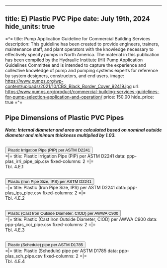 -----
title: E) Plastic PVC Pipe
date: July 19th, 2024
hide_units: true
-----

=^=
title: Pump Application Guideline for Commercial Building Services
description: This guideline has been created to provide engineers, trainers, maintenance staff, and plant operators with the knowledge necessary to effectively specify pumps in North America. The material in this publication has been compiled by the Hydraulic Institute (HI) Pump Application Guidelines Committee and is intended to capture the experience and collective knowledge of pump and pumping systems experts for reference by system designers, constructors, and end users.
image: https://www.pumps.org/wp-content/uploads/2021/10/CBS_Black_Border_Cover_92419.jpg
url: https://www.pumps.org/product/commercial-building-services-guidelines-for-pump-selection-application-and-operation/
price: 150.00
hide_price: true
=^=

## Pipe Dimensions of Plastic PVC Pipes

***Note: Internal diameter and area are calculated based on nominal outside diameter and minimum thickness multiplied by 1.03.***

<div class="accordion" id="accordionPanelsStayOpenExample">
    <div class="accordion-item mt-2 blue-accordion" >
        <h2 class="accordion-header" id="headingOne" style="margin-bottom:0">
        <button class="accordion-button collapsed" type="button" data-bs-toggle="collapse"
            data-bs-target="#panelsStayOpen-collapseOne" aria-expanded="false">
            Plastic Irrigation Pipe (PIP) per ASTM D2241
        </button>
        </h2>
        <div id="panelsStayOpen-collapseOne" class="accordion-collapse collapse" aria-labelledby="headingOne">
            <div class="accordion-body">
                <div style="padding:0">
                    =|=
                    title: Plastic Irrigation Pipe (PIP) per ASTM D2241
                    data: ppp-plas_irri_pipe_pip.csv
                    fixed-columns: 2
                    =|=
                    <div class="table-label">Tbl. 4.E.1</div>
                </div>
            </div>
        </div> 
    </div> 
    <div class="accordion-item mt-2 blue-accordion" >
        <h2 class="accordion-header" id="headingOne-2" style="margin-bottom:0">
        <button class="accordion-button collapsed" type="button" data-bs-toggle="collapse"
            data-bs-target="#panelsStayOpen-collapseOne-2" aria-expanded="false">
            Plastic (Iron Pipe Size, IPS) per ASTM D2241
        </button>
        </h2>
        <div id="panelsStayOpen-collapseOne-2" class="accordion-collapse collapse" aria-labelledby="headingOne-2">
            <div class="accordion-body">
                <div style="padding:0">
                    =|=
                    title: Plastic (Iron Pipe Size, IPS) per ASTM D2241
                    data: ppp-plas_ips_pipe.csv
                    fixed-columns: 2
                    =|=
                    <div class="table-label">Tbl. 4.E.2</div>
                </div>
            </div>
        </div> 
    </div>  
    <div class="accordion-item mt-2 blue-accordion" >
        <h2 class="accordion-header" id="headingOne-3" style="margin-bottom:0">
        <button class="accordion-button collapsed" type="button" data-bs-toggle="collapse"
            data-bs-target="#panelsStayOpen-collapseOne-3" aria-expanded="false">
            Plastic (Cast Iron Outside Diameter, CIOD) per AWWA C900
        </button>
        </h2>
        <div id="panelsStayOpen-collapseOne-3" class="accordion-collapse collapse" aria-labelledby="headingOne-3">
            <div class="accordion-body">
                <div style="padding:0">
                    =|=
                    title: Plastic (Cast Iron Outside Diameter, CIOD) per AWWA C900
                    data: ppp-plas_coi_pipe.csv
                    fixed-columns: 2
                    =|=
                    <div class="table-label">Tbl. 4.E.3</div>
                </div>
            </div>
        </div> 
    </div>  
    <div class="accordion-item mt-2 blue-accordion" >
        <h2 class="accordion-header" id="headingOne-4" style="margin-bottom:0">
        <button class="accordion-button collapsed" type="button" data-bs-toggle="collapse"
            data-bs-target="#panelsStayOpen-collapseOne-4" aria-expanded="false">
            Plastic (Schedule) pipe per ASTM D1785
        </button>
        </h2>
        <div id="panelsStayOpen-collapseOne-4" class="accordion-collapse collapse" aria-labelledby="headingOne-4">
            <div class="accordion-body">
                <div style="padding:0">
                    =|=
                    title: Plastic (Schedule) pipe per ASTM D1785
                    data: ppp-plas_sch_pipe.csv
                    fixed-columns: 2
                    =|=
                    <div class="table-label">Tbl. 4.E.4</div>
                </div>
            </div>
        </div> 
    </div>  
</div>